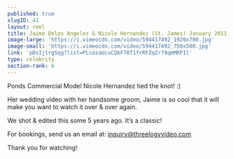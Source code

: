```yaml
---
published: true
slugID: 41
layout: reel
title: Jaime Delos Angeles & Nicole Hernandez (St. James) January 2011
image-large: 'https://i.vimeocdn.com/video/594417492_1920x700.jpg'
image-small: 'https://i.vimeocdn.com/video/594417492_750x500.jpg'
link: 'pDsIjlrgSqg?list=PLcosaUcuCQ6F78T1frRFZqZr79qmMRPIl'
type: celebrity
section-rank: 6
---
```

Ponds Commercial Model Nicole Hernandez tied the knot! :)

Her wedding video with her handsome groom, Jaime is so cool that it will make you want to watch it over & over again. 

We shot & edited this some 5 years ago. It’s a classic!

For bookings, send us an email at: inquiry@threelogyvideo.com

Thank you for watching!
